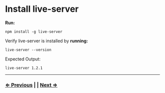 # Install live-server

**Run:**

 `npm install -g live-server`

Verify live-server is installed by **running:**

 `live-server --version`

Expected Output:

`live-server 1.2.1`

---

### [⇐ Previous](6-tree.md) | | [Next ⇒](8-eslint.md)
